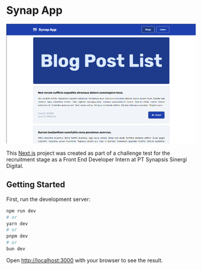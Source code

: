 # Synap App

![alt text](./public/synapp-app-preview.png)

This [Next.js](https://nextjs.org/) project was created as part of a challenge test for the recruitment stage as a Front End Developer Intern at PT Synapsis Sinergi Digital.

## Getting Started

First, run the development server:

```bash
npm run dev
# or
yarn dev
# or
pnpm dev
# or
bun dev
```

Open [http://localhost:3000](http://localhost:3000) with your browser to see the result.
